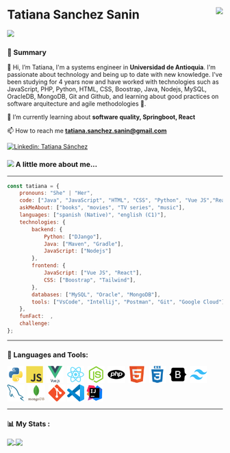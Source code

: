 <div align="left">
  <img src="https://media.giphy.com/media/A9dZqpVpbLsju/giphy.gif" align="right" border-radius="50px" height="70">
  <h1>Tatiana Sanchez Sanin</h1>
  <img src="https://readme-typing-svg.herokuapp.com?size=14&color=fff&lines=Good+design+adds+value+faster+than+it+adds+cost.%7C">
</div>


### 👾 Summary

👋 Hi, I’m Tatiana, I'm a systems engineer in **Universidad de Antioquia**. I'm passionate about technology and being up to date with new knowledge. I've been studying for 4 years now and have worked with technologies such as JavaScript, PHP, Python, HTML, CSS, Boostrap, Java, Nodejs, MySQL, OracleDB, MongoDB, Git and Github, and learning about good practices on software arquitecture and agile methodologies 👀.

🌱 I’m currently learning about **software quality, Springboot, React**


📫 How to reach me **tatiana.sanchez.sanin@gmail.com**

[![Linkedin: Tatiana Sánchez](https://img.shields.io/badge/LinkedIn-pink?style=for-the-badge&logo=linkedin&logoColor=black)](https://www.linkedin.com/in/tatiana-sanchez-sanin/)


### <img src="https://media.giphy.com/media/JoaeMGYYkHpC/giphy.gif" width="50"> A little more about me...  

---

```javascript
const tatiana = {
    pronouns: "She" | "Her",
    code: ["Java", "JavaScript", "HTML", "CSS", "Python", "Vue JS","React", "PHP"],
    askMeAbout: ["books", "movies", "TV series", "music"],
    languages: ["spanish (Native)", "english (C1)"],
    technologies: {
        backend: {
            Python: ["DJango"],
            Java: ["Maven", "Gradle"],
            JavaScript: ["Nodejs"]
        },
        frontend: {
            JavaScript: ["Vue JS", "React"],
            CSS: ["Boostrap", "Tailwind"],
        },
        databases: ["MySQL", "Oracle", "MongoDB"],
        tools: ["VsCode", "Intellij", "Postman", "Git", "Google Cloud"]
    },
    funFact:  ,
    challenge: 
};
```
---

<div align="left">
    <h3>🔨 Languages and Tools:</h3>
    <div>
        <img src="https://github.com/devicons/devicon/blob/master/icons/python/python-original.svg" title="Python" **alt="Python" width="40" height="40"/>
        <img src="https://github.com/devicons/devicon/blob/master/icons/javascript/javascript-original.svg" title="JavaScript" alt="JavaScript" width="40" height="40"/>&nbsp;
        <img src="https://github.com/devicons/devicon/blob/master/icons/vuejs/vuejs-original-wordmark.svg" title="Vue JS" alt="Vue JS" width="40" height="40"/>&nbsp;
      <img src="https://github.com/devicons/devicon/blob/master/icons/react/react-original.svg" title="React" alt="React" width="40" height="40"/>&nbsp;
        <img src="https://github.com/devicons/devicon/blob/master/icons/nodejs/nodejs-plain.svg" title="NodeJs" alt="NodeJs" width="40" height="40"/>&nbsp;
        <img src="https://github.com/devicons/devicon/blob/master/icons/php/php-plain.svg" title="PHP" alt="PHP" width="40" height="40"/>&nbsp;
        <img src="https://github.com/devicons/devicon/blob/master/icons/html5/html5-original.svg" title="HTML5" alt="HTML" width="40" height="40"/>&nbsp;
        <img src="https://github.com/devicons/devicon/blob/master/icons/css3/css3-plain-wordmark.svg"  title="CSS3" alt="CSS" width="40" height="40"/>&nbsp;
        <img src="https://github.com/devicons/devicon/blob/master/icons/bootstrap/bootstrap-plain.svg" title="Bootstrap" alt="Bootstrap" width="40" height="40"/>&nbsp;
      <img src="https://github.com/devicons/devicon/blob/master/icons/tailwindcss/tailwindcss-plain.svg" title="Tailwind CSS" alt="Tailwind CSS" width="40" height="40"/>&nbsp;
        <img src="https://github.com/devicons/devicon/blob/master/icons/mysql/mysql-plain.svg" title="MySQL"  alt="MySQL" width="40" height="40"/>&nbsp;
        <img src="https://github.com/devicons/devicon/blob/master/icons/mongodb/mongodb-original-wordmark.svg" title="Mongo DB"  alt="Mongo DB" width="40" height="40"/>&nbsp;
        <img src="https://github.com/devicons/devicon/blob/master/icons/git/git-plain.svg" title="Git" **alt="Git" width="40" height="40"/>
        <img src="https://github.com/devicons/devicon/blob/master/icons/vscode/vscode-original.svg" title="VsCode" **alt="VsCode" width="40" height="40"/>
      <img src="https://github.com/devicons/devicon/blob/master/icons/intellij/intellij-original.svg" title="IntelliJ" **alt="IntelliJ" width="40" height="40"/>
     </div>
</div>

---

### 📊 My Stats :

<a href="https://github.com/anuraghazra/github-readme-stats">
  <img align="center" src="https://github-readme-stats.vercel.app/api?username=TatianaSanchez01&show_icons=true&theme=dracula" />
</a>

<a href="https://github.com/anuraghazra/github-readme-stats">
  <img align="center" src="https://github-readme-stats.vercel.app/api/top-langs/?username=TatianaSanchez01&layout=compact&theme=dracula" />
</a>
